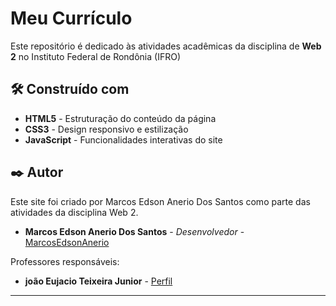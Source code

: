 # Meu Currículo

Este repositório é dedicado às atividades acadêmicas da disciplina de **Web 2** no Instituto Federal de Rondônia (IFRO)

## 🛠️ Construído com

* **HTML5** - Estruturação do conteúdo da página
* **CSS3** - Design responsivo e estilização
* **JavaScript** - Funcionalidades interativas do site

## ✒️ Autor

Este site foi criado por Marcos Edson Anerio Dos Santos como parte das atividades da disciplina Web 2.

* **Marcos Edson Anerio Dos Santos** - *Desenvolvedor* - [MarcosEdsonAnerio](https://github.com/MarcosEdsonAnerio)

Professores responsáveis:

* **joão Eujacio Teixeira Junior** - [Perfil](https://github.com/joaoteixeira)

---
